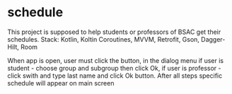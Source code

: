 # schedule

This project is supposed to help students or professors of BSAC get their schedules.
Stack: Kotlin, Koltin Coroutines, MVVM, Retrofit, Gson, Dagger-Hilt, Room

When app is open, user must click the button, in the dialog menu if user is student - choose group and subgroup then click Ok, if user is professor - click swith and type last name and click Ok button. After all steps specific schedule will appear on main screen
